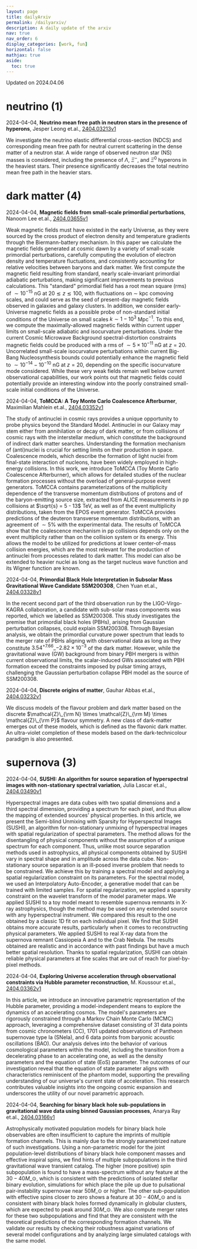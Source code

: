 ```yaml
---
layout: page
title: dailyArxiv
permalink: /dailyarxiv/
description: A daily update of the arxiv
nav: true
nav_order: 6
display_categories: [work, fun]
horizontal: false
mathjax: true
aside:
  toc: true
---
```


 Updated on 2024.04.06
# neutrino (1)

2024-04-04, **Neutrino mean free path in neutron stars in the presence of hyperons**, Jesper Leong et.al., [2404.03213v1](http://arxiv.org/abs/2404.03213v1)

 We investigate the neutrino elastic differential cross-section (NDCS) and corresponding mean free path for neutral current scattering in the dense matter of a neutron star. A wide range of observed neutron star (NS) masses is considered, including the presence of $\Lambda$, $\Xi^{-}$, and $\Xi^{0}$ hyperons in the heaviest stars. Their presence significantly decreases the total neutrino mean free path in the heavier stars.

# dark matter (4)

2024-04-04, **Magnetic fields from small-scale primordial perturbations**, Nanoom Lee et.al., [2404.03655v1](http://arxiv.org/abs/2404.03655v1)

 Weak magnetic fields must have existed in the early Universe, as they were sourced by the cross product of electron density and temperature gradients through the Biermann-battery mechanism. In this paper we calculate the magnetic fields generated at cosmic dawn by a variety of small-scale primordial perturbations, carefully computing the evolution of electron density and temperature fluctuations, and consistently accounting for relative velocities between baryons and dark matter. We first compute the magnetic field resulting from standard, nearly scale-invariant primordial adiabatic perturbations, making significant improvements to previous calculations. This "standard" primordial field has a root mean square (rms) of $\sim10^{-15}$ nG at $20\lesssim z \lesssim 100$, with fluctuations on $\sim$ kpc comoving scales, and could serve as the seed of present-day magnetic fields observed in galaxies and galaxy clusters. In addition, we consider early-Universe magnetic fields as a possible probe of non-standard initial conditions of the Universe on small scales $k \sim 1-10^3$ Mpc$^{-1}$. To this end, we compute the maximally-allowed magnetic fields within current upper limits on small-scale adiabatic and isocurvature perturbations. Under the current Cosmic Microwave Background spectral-distortion constraints magnetic fields could be produced with a rms of $\sim 5\times 10^{-11}$ nG at $z = 20$. Uncorrelated small-scale isocurvature perturbations within current Big-Bang Nucleosynthesis bounds could potentially enhance the magnetic field to $\sim 10^{-14}-10^{-10}$ nG at $z = 20$, depending on the specific isocurvature mode considered. While these very weak fields remain well below current observational capabilities, our work points out that magnetic fields could potentially provide an interesting window into the poorly constrained small-scale initial conditions of the Universe.

2024-04-04, **ToMCCA: A Toy Monte Carlo Coalescence Afterburner**, Maximilian Mahlein et.al., [2404.03352v1](http://arxiv.org/abs/2404.03352v1)

 The study of antinuclei in cosmic rays provides a unique opportunity to probe physics beyond the Standard Model. Antinuclei in our Galaxy may stem either from annihilation or decay of dark matter, or from collisions of cosmic rays with the interstellar medium, which constitute the background of indirect dark matter searches. Understanding the formation mechanism of (anti)nuclei is crucial for setting limits on their production in space. Coalescence models, which describe the formation of light nuclei from final-state interaction of nucleons, have been widely employed in high-energy collisions. In this work, we introduce ToMCCA (Toy Monte Carlo Coalescence Afterburner), which allows for detailed studies of the nuclear formation processes without the overload of general-purpose event generators. ToMCCA contains parameterizations of the multiplicity dependence of the transverse momentum distributions of protons and of the baryon-emitting source size, extracted from ALICE measurements in pp collisions at $\sqrt{s} = 5 - 13$ TeV, as well as of the event multiplicity distributions, taken from the EPOS event generator. ToMCCA provides predictions of the deuteron transverse momentum distributions, with an agreement of $\sim5\%$ with the experimental data. The results of ToMCCA show that the coalescence mechanism in pp collisions depends only on the event multiplicity rather than on the collision system or its energy. This allows the model to be utilized for predictions at lower center-of-mass collision energies, which are the most relevant for the production of antinuclei from processes related to dark matter. This model can also be extended to heavier nuclei as long as the target nucleus wave function and its Wigner function are known.

2024-04-04, **Primordial Black Hole Interpretation in Subsolar Mass Gravitational Wave Candidate SSM200308**, Chen Yuan et.al., [2404.03328v1](http://arxiv.org/abs/2404.03328v1)

 In the recent second part of the third observation run by the LIGO-Virgo-KAGRA collaboration, a candidate with sub-solar mass components was reported, which we labelled as SSM200308. This study investigates the premise that primordial black holes (PBHs), arising from Gaussian perturbation collapses, could explain SSM200308. Through Bayesian analysis, we obtain the primordial curvature power spectrum that leads to the merger rate of PBHs aligning with observational data as long as they constitute $3.54^{+7.66}\_{-2.82}\times 10^{-3}$ of the dark matter. However, while the gravitational wave (GW) background from binary PBH mergers is within current observational limits, the scalar-induced GWs associated with PBH formation exceed the constraints imposed by pulsar timing arrays, challenging the Gaussian perturbation collapse PBH model as the source of SSM200308.

2024-04-04, **Discrete origins of matter**, Gauhar Abbas et.al., [2404.03232v1](http://arxiv.org/abs/2404.03232v1)

 We discuss models of the flavour problem and dark matter based on the discrete $\mathcal{Z}\_{\rm N} \times \mathcal{Z}\_{\rm M} \times \mathcal{Z}\_{\rm P}$ flavour symmetry. A new class of dark-matter emerges out of these models, which is defined as the flavonic dark matter. An ultra-violet completion of these models based on the dark-technicolour paradigm is also presented.

# supernova (3)

2024-04-04, **SUSHI: An algorithm for source separation of hyperspectral images with non-stationary spectral variation**, Julia Lascar et.al., [2404.03490v1](http://arxiv.org/abs/2404.03490v1)

 Hyperspectral images are data cubes with two spatial dimensions and a third spectral dimension, providing a spectrum for each pixel, and thus allow the mapping of extended sources' physical properties. In this article, we present the Semi-blind Unmixing with Sparsity for Hyperspectral Images (SUSHI), an algorithm for non-stationary unmixing of hyperspectral images with spatial regularization of spectral parameters. The method allows for the disentangling of physical components without the assumption of a unique spectrum for each component. Thus, unlike most source separation methods used in astrophysics, all physical components obtained by SUSHI vary in spectral shape and in amplitude across the data cube.   Non-stationary source separation is an ill-posed inverse problem that needs to be constrained. We achieve this by training a spectral model and applying a spatial regularization constraint on its parameters. For the spectral model, we used an Interpolatory Auto-Encoder, a generative model that can be trained with limited samples. For spatial regularization, we applied a sparsity constraint on the wavelet transform of the model parameter maps.   We applied SUSHI to a toy model meant to resemble supernova remnants in X-ray astrophysics, though the method may be used on any extended source with any hyperspectral instrument. We compared this result to the one obtained by a classic 1D fit on each individual pixel. We find that SUSHI obtains more accurate results, particularly when it comes to reconstructing physical parameters. We applied SUSHI to real X-ray data from the supernova remnant Cassiopeia A and to the Crab Nebula. The results obtained are realistic and in accordance with past findings but have a much better spatial resolution. Thanks to spatial regularization, SUSHI can obtain reliable physical parameters at fine scales that are out of reach for pixel-by-pixel methods.

2024-04-04, **Exploring Universe acceleration through observational constraints via Hubble parameter reconstruction**, M. Koussour et.al., [2404.03362v1](http://arxiv.org/abs/2404.03362v1)

 In this article, we introduce an innovative parametric representation of the Hubble parameter, providing a model-independent means to explore the dynamics of an accelerating cosmos. The model's parameters are rigorously constrained through a Markov Chain Monte Carlo (MCMC) approach, leveraging a comprehensive dataset consisting of 31 data points from cosmic chronometers (CC), 1701 updated observations of Pantheon supernovae type Ia (SNeIa), and 6 data points from baryonic acoustic oscillations (BAO). Our analysis delves into the behavior of various cosmological parameters within the model, including the transition from a decelerating phase to an accelerating one, as well as the density parameters and the equation of state (EoS) parameter. The outcomes of our investigation reveal that the equation of state parameter aligns with characteristics reminiscent of the phantom model, supporting the prevailing understanding of our universe's current state of acceleration. This research contributes valuable insights into the ongoing cosmic expansion and underscores the utility of our novel parametric approach.

2024-04-04, **Searching for binary black hole sub-populations in gravitational wave data using binned Gaussian processes**, Anarya Ray et.al., [2404.03166v1](http://arxiv.org/abs/2404.03166v1)

 Astrophysically motivated population models for binary black hole observables are often insufficient to capture the imprints of multiple formation channels. This is mainly due to the strongly parametrized nature of such investigations. Using a non-parametric model for the joint population-level distributions of binary black hole component masses and effective inspiral spins, we find hints of multiple subpopulations in the third gravitational wave transient catalog. The higher (more positive) spin subpopulation is found to have a mass-spectrum without any feature at the $30-40M\_{\odot}$, which is consistent with the predictions of isolated stellar binary evolution, simulations for which place the pile up due to pulsational pair-instability supernovae near $50M\_{\odot}$ or higher. The other sub-population with effective spins closer to zero shows a feature at $30-40M\_{\odot}$ and is consistent with binary black holes formed dynamically in globular clusters, which are expected to peak around $30M\_{\odot}$. We also compute merger rates for these two subpopulations and find that they are consistent with the theoretical predictions of the corresponding formation channels. We validate our results by checking their robustness against variations of several model configurations and by analyzing large simulated catalogs with the same model.

